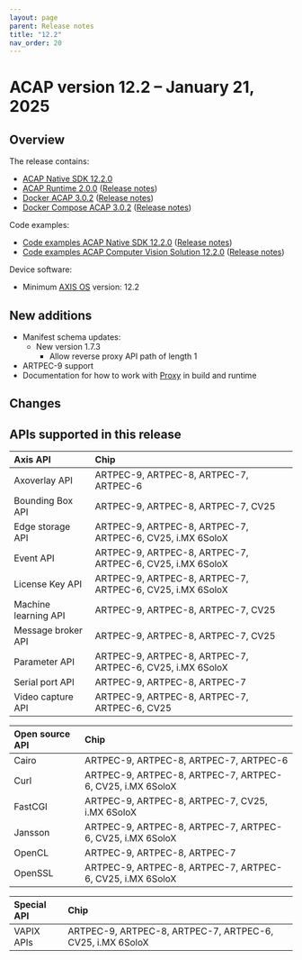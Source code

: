 ```yaml
---
layout: page
parent: Release notes
title: "12.2"
nav_order: 20
---
```


# ACAP version 12.2 – January 21, 2025

## Overview

The release contains:

- [ACAP Native SDK 12.2.0](https://github.com/AxisCommunications/acap-native-sdk/releases/tag/12.2.0)
- [ACAP Runtime 2.0.0](https://github.com/AxisCommunications/acap-runtime/tree/2.0.0)
  ([Release notes](https://github.com/AxisCommunications/acap-runtime/releases/tag/2.0.0))
- [Docker ACAP 3.0.2](https://github.com/AxisCommunications/docker-acap/tree/3.0.2)
  ([Release notes](https://github.com/AxisCommunications/docker-acap/releases/tag/3.0.2))
- [Docker Compose ACAP 3.0.2](https://github.com/AxisCommunications/docker-compose-acap/tree/3.0.2)
  ([Release notes](https://github.com/AxisCommunications/docker-compose-acap/releases/tag/3.0.2))

Code examples:

- [Code examples ACAP Native SDK 12.2.0](https://github.com/AxisCommunications/acap-native-sdk-examples/tree/12.2.0)
  ([Release notes](https://github.com/AxisCommunications/acap-native-sdk-examples/releases/tag/12.2.0))
- [Code examples ACAP Computer Vision Solution 12.2.0](https://github.com/AxisCommunications/acap-computer-vision-sdk-examples/tree/12.2.0)
  ([Release notes](https://github.com/AxisCommunications/acap-computer-vision-sdk-examples/releases/tag/12.2.0))

Device software:

- Minimum [AXIS OS](https://www.axis.com/support/device-software) version: 12.2

## New additions

- Manifest schema updates:
  - New version 1.7.3
    - Allow reverse proxy API path of length 1
- ARTPEC-9 support
- Documentation for how to work with [Proxy](../develop/proxy) in build and runtime

## Changes

## APIs supported in this release

Axis API             | Chip
:--                  | :--
Axoverlay API        | ARTPEC-9, ARTPEC-8, ARTPEC-7, ARTPEC-6
Bounding Box API     | ARTPEC-9, ARTPEC-8, ARTPEC-7, CV25
Edge storage API     | ARTPEC-9, ARTPEC-8, ARTPEC-7, ARTPEC-6, CV25, i.MX 6SoloX
Event API            | ARTPEC-9, ARTPEC-8, ARTPEC-7, ARTPEC-6, CV25, i.MX 6SoloX
License Key API      | ARTPEC-9, ARTPEC-8, ARTPEC-7, ARTPEC-6, CV25, i.MX 6SoloX
Machine learning API | ARTPEC-9, ARTPEC-8, ARTPEC-7, CV25
Message broker API   | ARTPEC-9, ARTPEC-8, ARTPEC-7, CV25
Parameter API        | ARTPEC-9, ARTPEC-8, ARTPEC-7, ARTPEC-6, CV25, i.MX 6SoloX
Serial port API      | ARTPEC-9, ARTPEC-8, ARTPEC-7
Video capture API    | ARTPEC-9, ARTPEC-8, ARTPEC-7, ARTPEC-6, CV25

Open source API      | Chip
:--                  | :--
Cairo                | ARTPEC-9, ARTPEC-8, ARTPEC-7, ARTPEC-6
Curl                 | ARTPEC-9, ARTPEC-8, ARTPEC-7, ARTPEC-6, CV25, i.MX 6SoloX
FastCGI              | ARTPEC-9, ARTPEC-8, ARTPEC-7, CV25, i.MX 6SoloX
Jansson              | ARTPEC-9, ARTPEC-8, ARTPEC-7, ARTPEC-6, CV25, i.MX 6SoloX
OpenCL               | ARTPEC-9, ARTPEC-8, ARTPEC-7
OpenSSL              | ARTPEC-9, ARTPEC-8, ARTPEC-7, ARTPEC-6, CV25, i.MX 6SoloX

Special API          | Chip
:--                  | :--
VAPIX APIs           | ARTPEC-9, ARTPEC-8, ARTPEC-7, ARTPEC-6, CV25, i.MX 6SoloX
